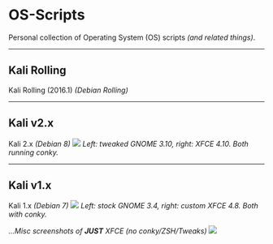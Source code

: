# OS-Scripts

Personal collection of Operating System (OS) scripts _(and related things)_.

- - -

## Kali Rolling

Kali Rolling (2016.1) _(Debian Rolling)_

- - -

## Kali v2.x

Kali 2.x _(Debian 8)_
![](https://i.imgur.com/oJxBQNy.png)
_Left: tweaked GNOME 3.10, right: XFCE 4.10. Both running conky._

- - -

## Kali v1.x

Kali 1.x _(Debian 7)_
![](https://i.imgur.com/8D69XMO.png)
_Left: stock GNOME 3.4, right: custom XFCE 4.8. Both with conky._

_...Misc screenshots of **JUST** XFCE (no conky/ZSH/Tweaks)_
![](https://i.imgur.com/P2Oj28f.png)
